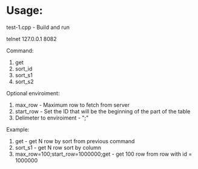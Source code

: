 # Usage: 
test-1.cpp - Build and run

telnet 127.0.0.1 8082

Command:
1. get
2. sort_id
3. sort_s1
4. sort_s2

Optional enviroiment:

1. max_row - Maximum row to fetch from server
2. start_row - Set the ID that will be the beginning of the part of the table
3. Delimeter to enviroiment - ";"

Example:

1. get - get N row  by sort from previous command
2. sort_s1 - get N row sort by column 
3. max_row=100;start_row=1000000;get - get 100 row from row with id = 1000000
